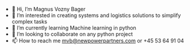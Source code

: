 - 👋 Hi, I’m Magnus Vozny Bager
- 👀 I’m interested in creating systems and logistics solutions to simplify complex tasks
- 🌱 I’m currently learning Machine learning in python
- 💞️ I’m looking to collaborate on any python project
- 📫 How to reach me mvb@newpowerpartners.com or +45 53 64 91 04

<!---
MagnusVBagerNPP/MagnusVBagerNPP is a ✨ special ✨ repository because its `README.md` (this file) appears on your GitHub profile.
You can click the Preview link to take a look at your changes.
--->
